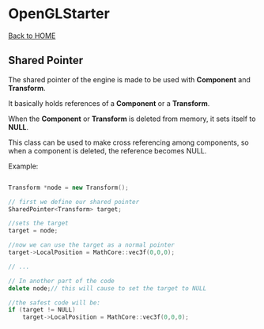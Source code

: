 # OpenGLStarter

[Back to HOME](../../index)

## Shared Pointer

The shared pointer of the engine is made to be used with __Component__ and __Transform__.

It basically holds references of a __Component__ or a __Transform__.

When the __Component__ or __Transform__ is deleted from memory, it sets itself to __NULL__.

This class can be used to make cross referencing among components, so when a component is deleted, the reference becomes NULL.

Example:

```cpp

Transform *node = new Transform();

// first we define our shared pointer
SharedPointer<Transform> target;

//sets the target
target = node;

//now we can use the target as a normal pointer
target->LocalPosition = MathCore::vec3f(0,0,0);

// ...

// In another part of the code
delete node;// this will cause to set the target to NULL

//the safest code will be:
if (target != NULL)
    target->LocalPosition = MathCore::vec3f(0,0,0);

```
